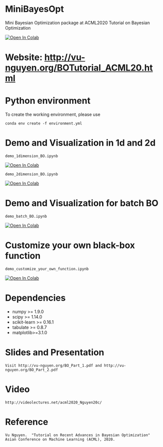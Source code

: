 # MiniBayesOpt
Mini Bayesian Optimization package at ACML2020 Tutorial on Bayesian Optimization

[![Open In Colab](https://colab.research.google.com/assets/colab-badge.svg)](https://colab.research.google.com/drive/1-rAr71cNaeu-E-Y75fXdrT_QwgS6gf7r)

# Website: http://vu-nguyen.org/BOTutorial_ACML20.html

# Python environment
To create the working environment, please use
```
conda env create -f environment.yml
```

# Demo and Visualization in 1d and 2d
```
demo_1dimension_BO.ipynb
```
[![Open In Colab](https://colab.research.google.com/assets/colab-badge.svg)](https://colab.research.google.com/drive/14KJLTTZY1reaWlZK5jj5WOj3dxpUQu9K#scrollTo=r2MEDu_sKsmU)

```
demo_2dimension_BO.ipynb
```
[![Open In Colab](https://colab.research.google.com/assets/colab-badge.svg)](https://colab.research.google.com/drive/1LdHljqU97S97E1CoUQVRN1RSEiD5rXmD#scrollTo=3TlIbyc-La5N)


# Demo and Visualization for batch BO
```
demo_batch_BO.ipynb
```
[![Open In Colab](https://colab.research.google.com/assets/colab-badge.svg)](https://colab.research.google.com/drive/1TEuYftL3ltUqkdx1S8J4kmt757Asj3Ut)


# Customize your own black-box function
```
demo_customize_your_own_function.ipynb
```

[![Open In Colab](https://colab.research.google.com/assets/colab-badge.svg)](https://colab.research.google.com/drive/1-rAr71cNaeu-E-Y75fXdrT_QwgS6gf7r)

# Dependencies
* numpy >= 1.9.0
* scipy >= 1.14.0
* scikit-learn >= 0.16.1
* tabulate >= 0.8.7
* matplotlib>=3.1.0


# Slides and Presentation
```
Visit http://vu-nguyen.org/BO_Part_1.pdf and http://vu-nguyen.org/BO_Part_2.pdf
```

# Video
```
http://videolectures.net/acml2020_Nguyen20c/
```

# Reference
```
Vu Nguyen.  "Tutorial on Recent Advances in Bayesian Optimization" Asian Conference on Machine Learning (ACML), 2020.
```
